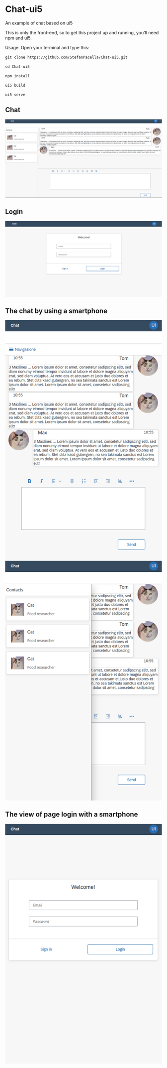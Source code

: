 # Chat-ui5
An example of chat based on ui5

This is only the front-end, so to get this project up and running, you'll need npm and ui5.


Usage.
Open your terminal and type this:

```
git clone https://github.com/StefanPacella/Chat-ui5.git
```
```
cd Chat-ui5
```
```
npm install
```
```
ui5 build  
```
```
ui5 serve 
```

## Chat
![LoginDesktop](https://github.com/StefanPacella/Chat-ui5/blob/50df95844a854b7a2d95b93e6a4fd225c7988052/printscreen/chatdesktop.png.png)

## Login
![ChatDesktop](https://github.com/StefanPacella/Chat-ui5/blob/50df95844a854b7a2d95b93e6a4fd225c7988052/printscreen/logindesktop.png)

## The chat by using a smartphone
![ChatSmartPhone1](https://github.com/StefanPacella/Chat-ui5/blob/50df95844a854b7a2d95b93e6a4fd225c7988052/printscreen/smartchat.png)
![ChatSmartPhone2](https://github.com/StefanPacella/Chat-ui5/blob/50df95844a854b7a2d95b93e6a4fd225c7988052/printscreen/smartchat2.png)

## The view of page login with a smartphone
![LoginSmartPhone](https://github.com/StefanPacella/Chat-ui5/blob/50df95844a854b7a2d95b93e6a4fd225c7988052/printscreen/smartlogin.png)


